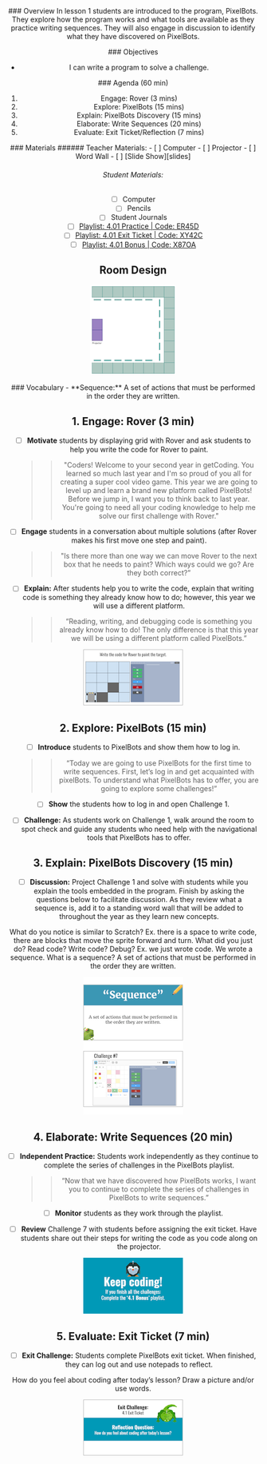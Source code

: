 <header class='header' title='Writing Code' subtitle='Lesson 4.01'/>

<notable>
<iconp src='/icons/activity.png'>### Overview</iconp>
In lesson 1 students are introduced to the program, PixelBots. They explore how the program works and what tools are available as they practice writing sequences. They will also engage in discussion to identify what they have discovered on PixelBots.

<iconp src='/icons/objectives.png'>### Objectives</iconp>
- I can write a program to solve a challenge.

<iconp src='/icons/agenda.png'>### Agenda (60 min)</iconp>
1. Engage: Rover (3 mins)
1. Explore: PixelBots (15 mins)
1. Explain: PixelBots Discovery (15 mins)
1. Elaborate: Write Sequences (20 mins)
1. Evaluate: Exit Ticket/Reflection (7 mins)

<note>
<iconp src='/icons/materials.png'>### Materials</iconp>
###### Teacher Materials:
- [ ] Computer
- [ ] Projector
- [ ] Word Wall
- [ ] [Slide Show][slides]

###### Student Materials:
- [ ] Computer
- [ ] Pencils
- [ ] Student Journals
- [ ] [Playlist: 4.01 Practice | Code: ER45D][practice]
- [ ] [Playlist: 4.01 Exit Ticket | Code: XY42C][exit]
- [ ] [Playlist: 4.01 Bonus | Code: X87OA][extension]

</note>

## Room Design
![room](/images/layout-online.png)

<note>
<iconp src='/icons/vocab.png'>### Vocabulary</iconp>
- **Sequence:** A set of actions that must be performed in the order they are written.
</note>

<pagebreak/>

## 1. Engage: Rover (3 min)
- [ ] **Motivate** students by displaying grid with Rover and ask students to help you write the code for Rover to paint.
  >>"Coders! Welcome to your second year in getCoding. You learned so much last year and I'm so proud of you all for creating a super cool video game. This year we are going to level up and learn a brand new platform called PixelBots! Before we jump in, I want you to think back to last year. You're going to need all your coding knowledge to help me solve our first challenge with Rover."

- [ ] **Engage** students in a conversation about multiple solutions (after Rover makes his first move one step and paint).
  >>"Is there more than one way we can move Rover to the next box that he needs to paint? Which ways could we go? Are they both correct?”

- [ ] **Explain:** After students help you to write the code, explain that writing code is something they already know how to do; however, this year we will use a different platform.
  >>“Reading, writing, and debugging code is something you already know how to do! The only difference is that this year we will be using a different platform called PixelBots.”

<note>![engage](./images/engage-1.png)</note>

## 2. Explore: PixelBots (15 min)
- [ ] **Introduce** students to PixelBots and show them how to log in.
  >>“Today we are going to use PixelBots for the first time to write sequences. First, let’s log in and get acquainted with pixelBots. To understand what PixelBots has to offer, you are going to explore some challenges!”

- [ ] **Show** the students how to log in and open Challenge 1.

- [ ] **Challenge:** As students work on Challenge 1, walk around the room to spot check and guide any students who need help with the navigational tools that PixelBots has to offer.

## 3. Explain: PixelBots Discovery (15 min)
- [ ] **Discussion:** Project Challenge 1 and solve with students while you explain the tools embedded in the program. Finish by asking the questions below to facilitate discussion. As they review what a sequence is, add it to a standing word wall that will be added to throughout the year as they learn new concepts.

<iconp type='question'>What do you notice is similar to Scratch?</iconp>
<iconp type='answer'>Ex. there is a space to write code, there are blocks that move the sprite forward and turn.</iconp>
<iconp type='question'>What did you just do? Read code? Write code? Debug?</iconp>
<iconp type='answer'>Ex. we just wrote code. We wrote a sequence.</iconp>
<iconp type='question'>What is a sequence?</iconp>
<iconp type='answer'>A set of actions that must be performed in the order they are written.</iconp>

<note>![explain](./images/explain-1.png)</note>

## 4. Elaborate: Write Sequences (20 min)
- [ ] **Independent Practice:** Students work independently as they continue to complete the series of challenges in the PixelBots playlist.
  >>“Now that we have discovered how PixelBots works, I want you to continue to complete the series of challenges in PixelBots to write sequences.”

- [ ] **Monitor** students as they work through the playlist.

- [ ] **Review** Challenge 7 with students before assigning the exit ticket. Have students share out their steps for writing the code as you code along on the projector.

<note>![elaborate](./images/elaborate-1.png)</note>

## 5. Evaluate: Exit Ticket (7 min)
- [ ] **Exit Challenge:** Students complete PixelBots exit ticket. When finished, they can log out and use notepads to reflect.

<iconp type='question'>How do you feel about coding after today’s lesson? Draw a picture and/or use words.</iconp>

<note>![evaluate](./images/evaluate-1.png)</note>

</notable>

[slides]: https://drive.google.com/open?id=1LDw_R6LVAbm4s47cernAGCY2N6YZIctG58kg86Wcn4s
[practice]: http://www.pixelbots.io/ER45D
[exit]: http://www.pixelbots.io/XY42C
[extension]: http://www.pixelbots.io/X87OA

